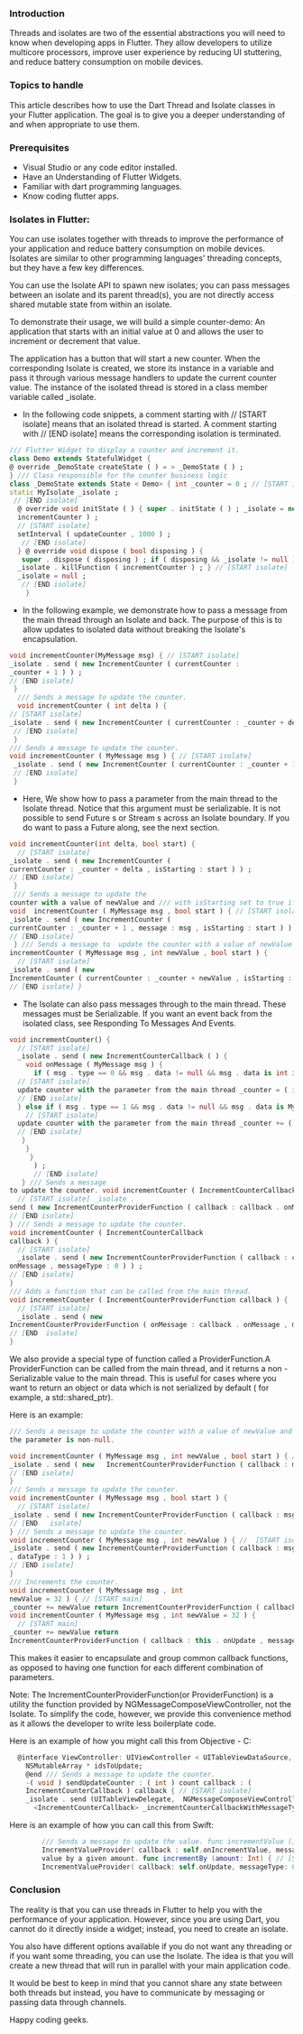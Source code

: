 
### Introduction
Threads and isolates are two of the essential abstractions you will need to know when developing apps in Flutter. They allow developers to utilize multicore processors, improve user experience by reducing UI stuttering, and reduce battery consumption on mobile devices. 

### Topics to handle
This article describes how to use the Dart Thread and Isolate classes in your Flutter application. The goal is to give you a deeper understanding of and when appropriate to use them.

### Prerequisites
- Visual Studio or any code editor installed.
- Have an Understanding of Flutter Widgets.
- Familiar with dart programming languages.
- Know coding flutter apps. 

### Isolates in Flutter: 
You can use isolates together with threads to improve the performance of your application and reduce battery consumption on mobile devices. Isolates are similar to other programming languages' threading concepts, but they have a few key differences.

You can use the Isolate API to spawn new isolates; you can pass messages between an isolate and its parent thread(s), you are not directly access shared mutable state from within an isolate.

To demonstrate their usage, we will build a simple counter-demo: An application that starts with an initial value at 0 and allows the user to increment or decrement that value.

The application has a button that will start a new counter. When the corresponding Isolate is created, we store its
instance in a variable and pass it through various message handlers to update the current counter value. The instance of the isolated thread is stored in a class member variable called _isolate.

- In the following code snippets, a comment starting with // [START isolate] means that an isolated thread is started. A comment starting with // [END isolate] means the corresponding isolation is terminated.

```dart
/// Flutter Widget to display a counter and increment it.
class Demo extends StatefulWidget {
@ override _DemoState createState ( ) = > _DemoState ( ) ;
} /// Class responsible for the counter business logic
class _DemoState extends State < Demo> { int _counter = 0 ; // [START isolate] 
static MyIsolate _isolate ;
 // [END isolate]
  @ override void initState ( ) { super . initState ( ) ; _isolate = new MyIsolate ( ) . spawnFunction (
  incrementCounter ) ; 
  // [START isolate] 
  setInterval ( updateCounter , 1000 ) ;
   // [END isolate]
  } @ override void dispose ( bool disposing ) {
   super . dispose ( disposing ) ; if ( disposing && _isolate != null ) {
  _isolate . killFunction ( incrementCounter ) ; } // [START isolate] 
  _isolate = null ;
   // [END isolate]
    }
  ```


  - In the following example, we demonstrate how to pass a message from the main thread through an Isolate and back. The purpose of this is to allow updates to isolated data without breaking the Isolate's encapsulation.


  ```dart
  void incrementCounter(MyMessage msg) { // [START isolate] 
  _isolate . send ( new IncrementCounter ( currentCounter :
  _counter + 1 ) ) ; 
  // [END isolate]
   }
    /// Sends a message to update the counter. 
    void incrementCounter ( int delta ) {
  // [START isolate]
  _isolate . send ( new IncrementCounter ( currentCounter : _counter + delta ) ) ;
   // [END isolate] 
   }
  /// Sends a message to update the counter. 
  void incrementCounter ( MyMessage msg ) { // [START isolate]
   _isolate . send ( new IncrementCounter ( currentCounter : _counter + 1 , message : msg ) ) ; 
   // [END isolate] 
   }
  ```


  - Here,
  We show how to pass a parameter from the main thread to the Isolate thread. Notice that this argument must be serializable. It is not possible to send Future s or Stream s across an Isolate boundary. If you do want to pass a
  Future along,
  see the next section.

  ```dart
  void incrementCounter(int delta, bool start) { 
    // [START isolate] 
  _isolate . send ( new IncrementCounter (
  currentCounter : _counter + delta , isStarting : start ) ) ; 
  // [END isolate]
   } 
   /// Sends a message to update the
  counter with a value of newValue and /// with isStarting set to true if the start parameter is non-null. 
  void  incrementCounter ( MyMessage msg , bool start ) { // [START isolate] 
  _isolate . send ( new IncrementCounter (
  currentCounter : _counter + 1 , message : msg , isStarting : start ) ) ; 
  // [END isolate]
   } /// Sends a message to  update the counter with a value of newValue and /// with isStarting set to true if start parameter is non-null. void
  incrementCounter ( MyMessage msg , int newValue , bool start ) { 
    // [START isolate] 
  _isolate . send ( new
  IncrementCounter ( currentCounter : _counter + newValue , isStarting : start ) ) ; 
  // [END isolate] }
  ```


  - The Isolate can also pass messages through to the main thread. These messages must be Serializable. If you want an event
  back from the isolated class, see Responding To Messages And Events.


  ```dart
  void incrementCounter() { 
    // [START isolate] 
    _isolate . send ( new IncrementCounterCallback ( ) { 
      void onMessage ( MyMessage msg ) { 
        if ( msg . type == 0 && msg . data != null && msg . data is int i ) { 
    // [START isolate]
    update counter with the parameter from the main thread _counter = ( int ) msg . data ;
    // [END isolate] 
    } else if ( msg . type == 1 && msg . data != null && msg . data is MyMessage m ) { 
      // [START isolate] 
    update counter with the parameter from the main thread _counter += ( int ) m . data ; 
    // [END isolate]
     }
      }
       }
        ) ; 
        // [END isolate]
     } /// Sends a message
  to update the counter. void incrementCounter ( IncrementCounterCallback callback ) { 
    // [START isolate] _isolate .
  send ( new IncrementCounterProviderFunction ( callback : callback . onMessage , messageType : 0 , dataType : 1 ) ) ;
  // [END isolate] 
  } /// Sends a message to update the counter. 
  void incrementCounter ( IncrementCounterCallback
  callback ) { 
    // [START isolate] 
    _isolate . send ( new IncrementCounterProviderFunction ( callback : callback .
  onMessage , messageType : 0 ) ) ; 
  // [END isolate] 
  } 
  /// Adds a function that can be called from the main thread. 
  void incrementCounter ( IncrementCounterProviderFunction callback ) { 
    // [START isolate] 
    _isolate . send ( new
  IncrementCounterProviderFunction ( onMessage : callback . onMessage , messageType : 0 , dataType : 1 ) ) ; 
  // [END  isolate] 
  }
  ```


  We also provide a special type of function called a ProviderFunction.A ProviderFunction can be called from the main
  thread, and it returns a non - Serializable value to the main thread. This is useful for cases where you want to
  return an object or data which is not serialized by
  default (
  for example, a std::shared_ptr).

  Here is an example:
  ```dart
  /// Sends a message to update the counter with a value of newValue and /// with isStarting set to true if start
  the parameter is non-null.

  void incrementCounter ( MyMessage msg , int newValue , bool start ) { // [START isolate] 
  _isolate . send ( new   IncrementCounterProviderFunction ( callback : msg . onMessage , messageType : 0 , dataType : 1 ) ) ; 
  // [END isolate]
  } 
  /// Sends a message to update the counter. 
  void incrementCounter ( MyMessage msg , bool start ) { 
    // [START isolate]
  _isolate . send ( new IncrementCounterProviderFunction ( callback : msg . onMessage , messageType : 0 ) ) ; 
  // [END   isolate] 
  } /// Sends a message to update the counter. 
  void incrementCounter ( MyMessage msg , int newValue ) { //  [START isolate] 
  _isolate . send ( new IncrementCounterProviderFunction ( callback : msg . onMessage , messageType : 0
  , dataType : 1 ) ) ; 
  // [END isolate] 
  } 
  /// Increments the counter. 
  void incrementCounter ( MyMessage msg , int
  newValue = 32 ) { // [START main] 
  _counter += newValue return IncrementCounterProviderFunction ( callback : this .onUpdate , messageType : 0 , dataType : 1 , newValue : newValue ) ; } /// Increments the counter. 
  void incrementCounter ( MyMessage msg , int newValue = 32 ) { 
    // [START main] 
  _counter += newValue return
  IncrementCounterProviderFunction ( callback : this . onUpdate , messageType : 0 , dataType : 1 ) ; }
  ```
  This makes it easier to encapsulate and group common callback functions, as opposed to having one
  function
  for each different combination of parameters.

  Note:
  The IncrementCounterProviderFunction(or ProviderFunction) is a utility  the function provided by NGMessageComposeViewController, not the Isolate. To simplify the code, however, we provide this
  convenience method as it allows the developer to write less boilerplate code.

  Here is an example of how you might call this from Objective - C:
```dart
  @interface ViewController: UIViewController < UITableViewDataSource, UITableViewDelegate> @property(strong, nonatomic)
    NSMutableArray * idsToUpdate;
    @end /// Sends a message to update the counter. 
    -( void ) sendUpdateCounter : ( int ) count callback : (
    IncrementCounterCallback ) callback { // [START isolate] 
    _isolate . send (UITableViewDelegate,  NGMessageComposeViewControllerDelegate> { @public id<IncrementCounterProviderFunction> _incrementCounterCallback; id
      <IncrementCounterCallback> _incrementCounterCallbackWithMessageTypeAndDataTypes; } @end
```
Here is an example of how you can call this from Swift:
```swift
        /// Sends a message to update the value. func incrementValue () -> IncrementValueProvider { return
        IncrementValueProvider( callback : self.onIncrementValue, messageType: 0, dataType: 1 ) } /// Increments the
        value by a given amount. func incrementBy (amount: Int) { // [START isolate] let provider =
        IncrementValueProvider( callback: self.onUpdate, messageType: 0,Thread and Isolate in flutter.

```

### Conclusion
The reality is that you can use threads in Flutter to help you with the performance of your application. However, since you are using Dart, you cannot do it directly inside a widget; instead, you need to create an isolate. 

You also have different options available if you do not want any threading or if you want some threading, you can use the Isolate. The idea is that you will create a new thread that will run in parallel with your main application code.

It would be best to keep in mind that you cannot share any state between both threads but instead, you have to communicate by messaging or passing data through channels.



Happy coding geeks.
